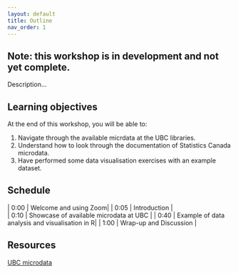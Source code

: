 ```yaml
---
layout: default
title: Outline
nav_order: 1
---
```


## Note: this workshop is in development and not yet complete.

Description...

## Learning objectives

At the end of this workshop, you will be able to:
1. Navigate through the available micrdata at the UBC libraries.
2. Understand how to look through the documentation of Statistics Canada microdata.
3. Have performed some data visualisation exercises with an example dataset.

## Schedule

| 0:00 | Welcome and using Zoom|
| 0:05 | Introduction |  
| 0:10 | Showcase of available microdata at UBC | 
| 0:40 | Example of data analysis and visualisation in R|
| 1:00 | Wrap-up and Discussion |

## Resources
<a href="https://guides.library.ubc.ca/datastatistics/microdata#:~:text=Microdata%20provides%20a%20way%20to,considerations%20for%20privacy%20and%20confidentiality." target="_blank">UBC microdata</a>
